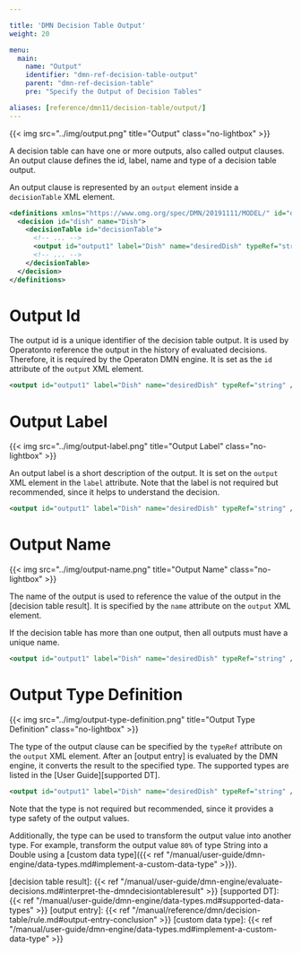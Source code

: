 ```yaml
---

title: 'DMN Decision Table Output'
weight: 20

menu:
  main:
    name: "Output"
    identifier: "dmn-ref-decision-table-output"
    parent: "dmn-ref-decision-table"
    pre: "Specify the Output of Decision Tables"

aliases: [reference/dmn11/decision-table/output/]
---
```


{{< img src="../img/output.png" title="Output" class="no-lightbox" >}}

A decision table can have one or more outputs, also called output clauses. An
output clause defines the id, label, name and type of a decision table output.

An output clause is represented by an `output` element inside a `decisionTable`
XML element.

```xml
<definitions xmlns="https://www.omg.org/spec/DMN/20191111/MODEL/" id="definitions" name="definitions" namespace="http://camunda.org/schema/1.0/dmn">
  <decision id="dish" name="Dish">
    <decisionTable id="decisionTable">
      <!-- ... -->
      <output id="output1" label="Dish" name="desiredDish" typeRef="string" />
      <!-- ... -->
    </decisionTable>
  </decision>
</definitions>

```

# Output Id

The output id is a unique identifier of the decision table output. It is used
by Operatonto reference the output in the history of
evaluated decisions. Therefore, it is required by the Operaton DMN engine. It is
set as the `id` attribute of the `output` XML element.

```xml
<output id="output1" label="Dish" name="desiredDish" typeRef="string" />
```

# Output Label

{{< img src="../img/output-label.png" title="Output Label" class="no-lightbox" >}}

An output label is a short description of the output. It is set on the `output`
XML element in the `label` attribute. Note that the label is not required but
recommended, since it helps to understand the decision.

```xml
<output id="output1" label="Dish" name="desiredDish" typeRef="string" />
```

# Output Name

{{< img src="../img/output-name.png" title="Output Name" class="no-lightbox" >}}

The name of the output is used to reference the value of the output in the
[decision table result]. It is specified by the `name` attribute on the
`output` XML element.

If the decision table has more than one output, then all outputs must have a
unique name.

```xml
<output id="output1" label="Dish" name="desiredDish" typeRef="string" />
```

# Output Type Definition

{{< img src="../img/output-type-definition.png" title="Output Type Definition" class="no-lightbox" >}}

The type of the output clause can be specified by the `typeRef` attribute on the
`output` XML element. After an [output entry] is evaluated by the
DMN engine, it converts the result to the specified type. The supported types
are listed in the [User Guide][supported DT].

```xml
<output id="output1" label="Dish" name="desiredDish" typeRef="string" />
```

Note that the type is not required but recommended, since it provides a type
safety of the output values.

Additionally, the type can be used to transform the output value into another
type. For example, transform the output value `80%` of type String into a
Double using a [custom data type]({{< ref "/manual/user-guide/dmn-engine/data-types.md#implement-a-custom-data-type" >}}).


[decision table result]: {{< ref "/manual/user-guide/dmn-engine/evaluate-decisions.md#interpret-the-dmndecisiontableresult" >}}
[supported DT]: {{< ref "/manual/user-guide/dmn-engine/data-types.md#supported-data-types" >}}
[output entry]: {{< ref "/manual/reference/dmn/decision-table/rule.md#output-entry-conclusion" >}}
[custom data type]: {{< ref "/manual/user-guide/dmn-engine/data-types.md#implement-a-custom-data-type" >}}
